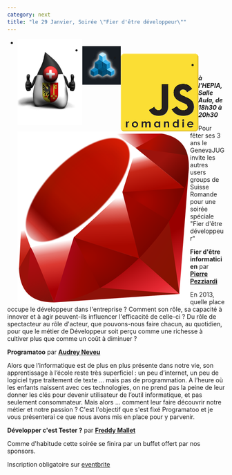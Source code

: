 ```yaml
---
category: next
title: "le 29 Janvier, Soirée \"Fier d'être développeur\""
---
```


<ul id="grid-premium">
	<li><img align="left" alt="GenevaJug" border="0" src="/images/geneva-jug-duke-181.png" title="GenevaJug"></li>
	<li><a href="http://www.augg.ch/" target="_blank"><img align="left" alt="AUGG" border="0" src="/images/AUGG_Logo.png" title="AUGG"></a></li>
	<li><a href="http://www.meetup.com/jsromandie/" target="_blank"><img align="left" alt="JSRomandie" border="0" src="/images/jsromandie.jpeg" title="JSRomandie"></a></li>
	<li><a href="http://genevarb.com/" target="_blank"><img align="left" alt="Geneva Ruby Brigade" border="0" src="/images/genevarb.png" title="Geneva Ruby Brigade"></a></li>
</ul>

***à l'HEPIA, Salle Aula, de 18h30 à 20h30***

Pour fêter ses 3 ans le GenevaJUG invite les autres users groups de Suisse Romande pour une soirée spéciale "Fier d'être développeur"


**Fier d'être informaticien** par **[Pierre Pezziardi](/jug/speakers.html?key=pierrepezziardi)**

En 2013, quelle place occupe le développeur dans l'entreprise ? Comment son rôle, sa capacité à innover et à agir peuvent-ils influencer l'efficacité de celle-ci ? Du rôle de spectacteur au rôle d'acteur, que pouvons-nous faire chacun, au quotidien, pour que le métier de Développeur soit perçu comme une richesse à cultiver plus que comme un coût à diminuer ?


**Programatoo** par **[Audrey Neveu](/jug/speakers.html?key=audreyneveu)**

Alors que l’informatique est de plus en plus présente dans notre vie, son apprentissage à l’école reste très superficiel : un peu d’internet, un peu de logiciel type traitement de texte ... mais pas de programmation. A l’heure où les enfants naissent avec ces technologies, on ne prend pas la peine de leur donner les clés pour devenir utilisateur de l’outil informatique, et pas seulement consommateur. Mais alors ... comment leur faire découvrir notre métier et notre passion ? C'est l'objectif que s'est fixé Programatoo et je vous présenterai ce que nous avons mis en place pour y parvenir. 


**Développer c'est Tester ?** par **[Freddy Mallet](/jug/speakers.html?key=freddymallet)**


Comme d'habitude cette soirée se finira par un buffet offert par nos sponsors.

Inscription obligatoire sur [eventbrite](http://www.eventbrite.com/event/5256947672)